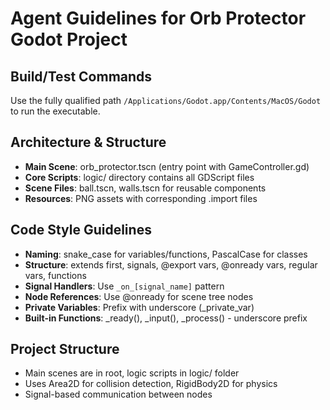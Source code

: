 # Agent Guidelines for Orb Protector Godot Project

## Build/Test Commands

Use the fully qualified path `/Applications/Godot.app/Contents/MacOS/Godot` to run the executable.

## Architecture & Structure
- **Main Scene**: orb_protector.tscn (entry point with GameController.gd)
- **Core Scripts**: logic/ directory contains all GDScript files
- **Scene Files**: ball.tscn, walls.tscn for reusable components
- **Resources**: PNG assets with corresponding .import files

## Code Style Guidelines
- **Naming**: snake_case for variables/functions, PascalCase for classes
- **Structure**: extends first, signals, @export vars, @onready vars, regular vars, functions
- **Signal Handlers**: Use `_on_[signal_name]` pattern 
- **Node References**: Use @onready for scene tree nodes
- **Private Variables**: Prefix with underscore (_private_var)
- **Built-in Functions**: _ready(), _input(), _process() - underscore prefix

## Project Structure
- Main scenes are in root, logic scripts in logic/ folder
- Uses Area2D for collision detection, RigidBody2D for physics
- Signal-based communication between nodes
